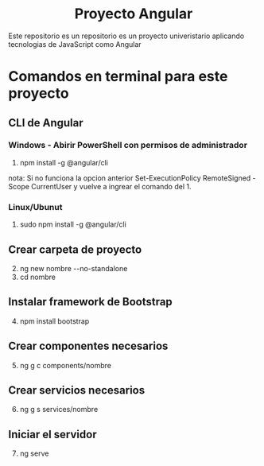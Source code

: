 <center><h1>Proyecto Angular</h1></center>

Este repositorio es un repositorio es un proyecto univeristario aplicando tecnologias de JavaScript como Angular 

# Comandos en terminal para este proyecto
## CLI de Angular

### Windows - Abirir PowerShell con permisos de administrador
1. npm install -g @angular/cli

nota: Si no funciona la opcion anterior 
Set-ExecutionPolicy RemoteSigned -Scope CurrentUser
y vuelve a ingrear el comando del 1.

### Linux/Ubunut 
1. sudo npm install -g @angular/cli

## Crear carpeta de proyecto
2. ng new nombre --no-standalone
3. cd nombre

## Instalar framework de Bootstrap
4. npm install bootstrap

## Crear componentes necesarios
5. ng g c components/nombre

## Crear servicios necesarios
6. ng g s services/nombre

## Iniciar el servidor
7. ng serve
